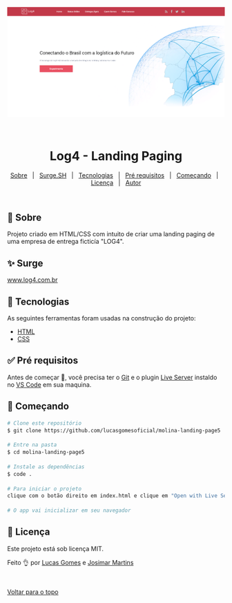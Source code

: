 <div align="center"> 
  <img src="https://raw.githubusercontent.com/future4code/molina-landing-page5/dev/img/page.png" alt="Log4 - Landing Paging" />

  &#xa0;

  <!-- <a href="https://molinalandingpage5.netlify.com">Demo</a> -->
</div>

<h1 align="center" id="top">Log4 - Landing Paging</h1>

<!--<p align="center">
  <img alt="Principal linguagem do projeto" src="https://img.shields.io/github/languages/top/lucasgomesoficial/molina-landing-page5?color=56BEB8">

  <img alt="Quantidade de linguagens utilizadas" src="https://img.shields.io/github/languages/count/lucasgomesoficial/molina-landing-page5?color=56BEB8">

  <img alt="Tamanho do repositório" src="https://img.shields.io/github/repo-size/lucasgomesoficial/molina-landing-page5?color=56BEB8">

  <img alt="Licença" src="https://img.shields.io/github/license/lucasgomesoficial/molina-landing-page5?color=56BEB8">

  <img alt="Github issues" src="https://img.shields.io/github/issues/lucasgomesoficial/molina-landing-page5?color=56BEB8" /> 

  <img alt="Github forks" src="https://img.shields.io/github/forks/lucasgomesoficial/molina-landing-page5?color=56BEB8" />

  <img alt="Github stars" src="https://img.shields.io/github/stars/lucasgomesoficial/molina-landing-page5?color=56BEB8" />
</p> -->

<!-- Status -->

<!-- <h4 align="center"> 
	🚧  Molina Landing Page5 🚀 Em construção...  🚧
</h4> 

<hr> -->

<p align="center">
  <a href="#dart-sobre">Sobre</a> &#xa0; | &#xa0; 
  <a href="#sparkles-surge">Surge.SH</a> &#xa0; | &#xa0;
  <a href="#rocket-tecnologias">Tecnologias</a> &#xa0; | &#xa0;
  <a href="#white_check_mark-pré-requesitos">Pré requisitos</a> &#xa0; | &#xa0;
  <a href="#checkered_flag-começando">Começando</a> &#xa0; | &#xa0;
  <a href="#memo-licença">Licença</a> &#xa0; | &#xa0;
  <a href="https://github.com/lucasgomesoficial" target="_blank">Autor</a>
</p>

<br>

## :dart: Sobre ##

Projeto criado em HTML/CSS com intuito de criar uma landing paging de uma empresa de entrega ficticía "LOG4".

## :sparkles: Surge ##

<a href="http://possessive-dad.surge.sh/" target="_blank">www.log4.com.br</a>

## :rocket: Tecnologias ##

As seguintes ferramentas foram usadas na construção do projeto:

- [HTML](https://www.w3schools.com/html/)
- [CSS](https://www.w3schools.com/css/)

## :white_check_mark: Pré requisitos ##

Antes de começar :checkered_flag:, você precisa ter o [Git](https://git-scm.com) e o plugin [Live Server](https://marketplace.visualstudio.com/items?itemName=ritwickdey.LiveServer) instaldo no [VS Code](https://code.visualstudio.com/) em sua maquina.

## :checkered_flag: Começando ##

```bash
# Clone este repositório
$ git clone https://github.com/lucasgomesoficial/molina-landing-page5

# Entre na pasta
$ cd molina-landing-page5

# Instale as dependências
$ code .

# Para iniciar o projeto
clique com o botão direito em index.html e clique em "Open with Live Server"

# O app vai inicializar em seu navegador
```

## :memo: Licença ##

Este projeto está sob licença MIT.


Feito :ok_hand: por <a href="https://github.com/lucasgomesoficial" target="_blank">Lucas Gomes</a> e <a href="https://github.com/Josimar-Mart" target="_blank">Josimar Martins</a>

&#xa0;

<a href="#top">Voltar para o topo</a>
